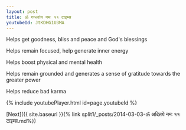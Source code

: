 ```yaml
---
layout: post
title: ॐ गन्धर्वाय नमः ११ टाइम्स
youtubeId: JtKDHG1U3MA
---
```

 
 
Helps get goodness, bliss and peace and God's blessings
 
Helps remain focused, help generate inner energy 
 
Helps boost physical and mental health 
 
Helps remain grounded and generates a sense of gratitude towards the greater power 
 
Helps reduce bad karma
 
 
 
 


{% include youtubePlayer.html id=page.youtubeId %}
 
[Next]({{ site.baseurl }}{% link  split1/_posts/2014-03-03-ॐ अदितये नमः ११ टाइम्स.md%})
 
